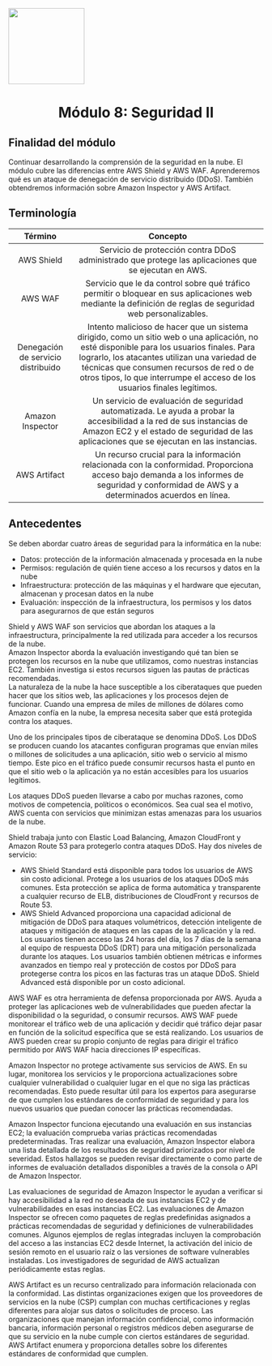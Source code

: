 <p align="left">
  <img src="https://semanadelcannabis.cayetano.edu.pe/assets/img/logo-upch.png" width="150">
  <h1 align="center">Módulo 8: Seguridad II</h1>
</p>

## Finalidad del módulo
Continuar desarrollando la comprensión de la seguridad en la nube. El módulo cubre las diferencias entre AWS Shield y AWS WAF. Aprenderemos qué es un ataque de denegación de servicio distribuido (DDoS). También obtendremos información sobre Amazon Inspector y AWS Artifact.

## Terminología
| Término  | Concepto  |
| :------------: | :------------: |
| AWS Shield  | Servicio de protección contra DDoS administrado que protege las aplicaciones que se ejecutan en AWS.  |
| AWS WAF  | Servicio que le da control sobre qué tráfico permitir o bloquear en sus aplicaciones web mediante la definición de reglas de seguridad web personalizables.  |
| Denegación de servicio distribuido  | Intento malicioso de hacer que un sistema dirigido, como un sitio web o una aplicación, no esté disponible para los usuarios finales. Para lograrlo, los atacantes utilizan una variedad de técnicas que consumen recursos de red o de otros tipos, lo que interrumpe el acceso de los usuarios finales legítimos.  |
| Amazon Inspector  | Un servicio de evaluación de seguridad automatizada. Le ayuda a probar la accesibilidad a la red de sus instancias de Amazon EC2 y el estado de seguridad de las aplicaciones que se ejecutan en las instancias.  |
| AWS Artifact  | Un recurso crucial para la información relacionada con la conformidad. Proporciona acceso bajo demanda a los informes de seguridad y conformidad de AWS y a determinados acuerdos en línea.  |

## Antecedentes

Se deben abordar cuatro áreas de seguridad para la informática en la nube:

- Datos: protección de la información almacenada y procesada en la nube
- Permisos: regulación de quién tiene acceso a los recursos y datos en la nube
- Infraestructura: protección de las máquinas y el hardware que ejecutan, almacenan y procesan datos en la nube
- Evaluación: inspección de la infraestructura, los permisos y los datos para asegurarnos de que están seguros

Shield y AWS WAF son servicios que abordan los ataques a la infraestructura, principalmente la red utilizada para acceder a los recursos de la nube.<br>
Amazon Inspector aborda la evaluación investigando qué tan bien se protegen los recursos en la nube que utilizamos, como nuestras instancias EC2. También investiga si estos recursos siguen las pautas de prácticas recomendadas.<br>
La naturaleza de la nube la hace susceptible a los ciberataques que pueden hacer que los sitios web, las aplicaciones y los procesos dejen de funcionar. Cuando una empresa de miles de millones de dólares como Amazon confía en la nube, la empresa necesita saber que está protegida contra los ataques.<br>

Uno de los principales tipos de ciberataque se denomina DDoS. Los DDoS se producen cuando los atacantes configuran programas que envían miles o millones de solicitudes a una aplicación, sitio web o servicio al mismo tiempo. Este pico en el tráfico puede consumir recursos hasta el punto en que el sitio web o la aplicación ya no están accesibles para los usuarios legítimos.<br>

Los ataques DDoS pueden llevarse a cabo por muchas razones, como motivos de competencia, políticos o económicos. Sea cual sea el motivo, AWS cuenta con servicios que minimizan estas amenazas para los usuarios de la nube.<br>

Shield trabaja junto con Elastic Load Balancing, Amazon CloudFront y Amazon Route 53 para protegerlo contra ataques DDoS. Hay dos niveles de servicio:

- AWS Shield Standard está disponible para todos los usuarios de AWS sin costo adicional. Protege a los usuarios de los ataques DDoS más comunes. Esta protección se aplica de forma automática y transparente a cualquier recurso de ELB, distribuciones de CloudFront y recursos de Route 53.
- AWS Shield Advanced proporciona una capacidad adicional de mitigación de DDoS para ataques volumétricos, detección inteligente de ataques y mitigación de ataques en las capas de la aplicación y la red. Los usuarios tienen acceso las 24 horas del día, los 7 días de la semana al equipo de respuesta DDoS (DRT) para una mitigación personalizada durante los ataques. Los usuarios también obtienen métricas e informes avanzados en tiempo real y protección de costos por DDoS para protegerse contra los picos en las facturas tras un ataque DDoS. Shield Advanced está disponible por un costo adicional.

AWS WAF es otra herramienta de defensa proporcionada por AWS. Ayuda a proteger las aplicaciones web de vulnerabilidades que pueden afectar la disponibilidad o la seguridad, o consumir recursos. AWS WAF puede monitorear el tráfico web de una aplicación y decidir qué tráfico dejar pasar en función de la solicitud específica que se está realizando. Los usuarios de AWS pueden crear su propio conjunto de reglas para dirigir el tráfico permitido por AWS WAF hacia direcciones IP específicas.<br>

Amazon Inspector no protege activamente sus servicios de AWS. En su lugar, monitorea los servicios y le proporciona actualizaciones sobre cualquier vulnerabilidad o cualquier lugar en el que no siga las prácticas recomendadas. Esto puede resultar útil para los expertos para asegurarse de que cumplen los estándares de conformidad de seguridad y para los nuevos usuarios que puedan conocer las prácticas recomendadas.<br>

Amazon Inspector funciona ejecutando una evaluación en sus instancias EC2; la evaluación comprueba varias prácticas recomendadas predeterminadas. Tras realizar una evaluación, Amazon Inspector elabora una lista detallada de los resultados de seguridad priorizados por nivel de severidad. Estos hallazgos se pueden revisar directamente o como parte de informes de evaluación detallados disponibles a través de la consola o API de Amazon Inspector.<br>

Las evaluaciones de seguridad de Amazon Inspector le ayudan a verificar si hay accesibilidad a la red no deseada de sus instancias EC2 y de vulnerabilidades en esas instancias EC2. Las evaluaciones de Amazon Inspector se ofrecen como paquetes de reglas predefinidas asignados a prácticas recomendadas de seguridad y definiciones de vulnerabilidades comunes. Algunos ejemplos de reglas integradas incluyen la comprobación del acceso a las instancias EC2 desde Internet, la activación del inicio de sesión remoto en el usuario raíz o las versiones de software vulnerables instaladas. Los investigadores de seguridad de AWS actualizan periódicamente estas reglas.<br>

AWS Artifact es un recurso centralizado para información relacionada con la conformidad. Las distintas organizaciones exigen que los proveedores de servicios en la nube (CSP) cumplan con muchas certificaciones y reglas diferentes para alojar sus datos o solicitudes de proceso. Las organizaciones que manejan información confidencial, como información bancaria, información personal o registros médicos deben asegurarse de que su servicio en la nube cumple con ciertos estándares de seguridad. AWS Artifact enumera y proporciona detalles sobre los diferentes estándares de conformidad que cumplen.
